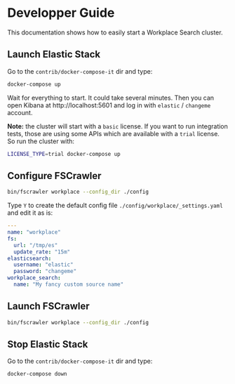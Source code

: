 # Developper Guide

This documentation shows how to easily start a Workplace Search cluster.

## Launch Elastic Stack

Go to the `contrib/docker-compose-it` dir and type:

```sh
docker-compose up
```

Wait for everything to start. It could take several minutes.
Then you can open Kibana at http://localhost:5601 and log in with `elastic` / `changeme` account.

**Note:** the cluster will start with a `basic` license. If you want to run integration tests,
those are using some APIs which are available with a `trial` license. So run the cluster with: 

```sh
LICENSE_TYPE=trial docker-compose up
```


## Configure FSCrawler

```sh
bin/fscrawler workplace --config_dir ./config
```

Type `Y` to create the default config file `./config/workplace/_settings.yaml` and edit it as is:

```yml
---
name: "workplace"
fs:
  url: "/tmp/es"
  update_rate: "15m"
elasticsearch:
  username: "elastic"
  password: "changeme"
workplace_search:
  name: "My fancy custom source name"
```

## Launch FSCrawler

```sh
bin/fscrawler workplace --config_dir ./config
```

## Stop Elastic Stack

Go to the `contrib/docker-compose-it` dir and type:

```sh
docker-compose down
```

